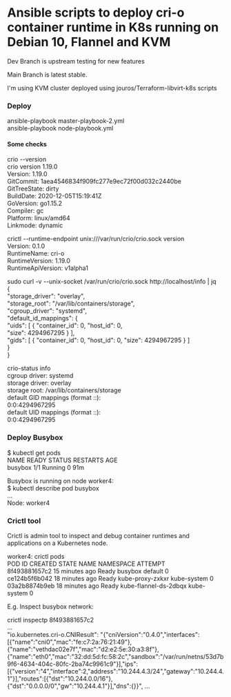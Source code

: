 # Ansible scripts to deploy cri-o container runtime in K8s running on Debian 10, Flannel and KVM

Dev Branch is upstream testing for new features

Main Branch is latest stable. 

I'm using KVM cluster deployed using jouros/Terraform-libvirt-k8s scripts


### Deploy 

ansible-playbook master-playbook-2.yml  
ansible-playbook node-playbook.yml


#### Some checks

crio --version  
crio version 1.19.0  
Version:       1.19.0  
GitCommit:     1aea4546834f909fc277e9ec72f00d032c2440be  
GitTreeState:  dirty  
BuildDate:     2020-12-05T15:19:41Z  
GoVersion:     go1.15.2  
Compiler:      gc  
Platform:      linux/amd64  
Linkmode:      dynamic  

crictl --runtime-endpoint unix:///var/run/crio/crio.sock version  
Version:  0.1.0  
RuntimeName:  cri-o  
RuntimeVersion:  1.19.0  
RuntimeApiVersion:  v1alpha1  

sudo curl -v --unix-socket /var/run/crio/crio.sock http://localhost/info | jq  
{  
  "storage_driver": "overlay",  
  "storage_root": "/var/lib/containers/storage",  
  "cgroup_driver": "systemd",  
  "default_id_mappings": {  
    "uids": [
      {
        "container_id": 0,
        "host_id": 0,  
        "size": 4294967295
      }
    ],  
    "gids": [
      {
        "container_id": 0,
        "host_id": 0,
        "size": 4294967295
      }
    ]  
  }  
}  

crio-status info  
cgroup driver: systemd  
storage driver: overlay  
storage root: /var/lib/containers/storage  
default GID mappings (format <container>:<host>:<size>):  
  0:0:4294967295  
default UID mappings (format <container>:<host>:<size>):  
  0:0:4294967295  


### Deploy Busybox

$ kubectl get pods  
NAME      READY   STATUS    RESTARTS   AGE  
busybox   1/1     Running   0          91m  

Busybox is running on node worker4:  
$ kubectl describe pod busybox  
...  
Node: worker4  


### Crictl tool

Crictl is admin tool to inspect and debug container runtimes and applications on a Kubernetes node.  

worker4: crictl pods  
POD ID              CREATED             STATE               NAME                    NAMESPACE           ATTEMPT  
8f493881657c2       15 minutes ago      Ready               busybox                 default             0  
ce124b5f6b042       18 minutes ago      Ready               kube-proxy-zxkxr        kube-system         0  
03a2b8874b9eb       18 minutes ago      Ready               kube-flannel-ds-2dbqx   kube-system         0  

E.g. Inspect busybox network:  

crictl inspectp 8f493881657c2  
...  
"io.kubernetes.cri-o.CNIResult": "{\"cniVersion\":\"0.4.0\",\"interfaces\":[{\"name\":\"cni0\",\"mac\":\"fe:c7:2a:76:21:49\"},{\"name\":\"vethdac02e7f\",\"mac\":\"d2:e2:5e:30:a3:8f\"},{\"name\":\"eth0\",\"mac\":\"32:dd:5d:fc:58:2c\",\"sandbox\":\"/var/run/netns/53d7b9f6-4634-404c-80fc-2ba74c9961c9\"}],\"ips\":[{\"version\":\"4\",\"interface\":2,\"address\":\"10.244.4.3/24\",\"gateway\":\"10.244.4.1\"}],\"routes\":[{\"dst\":\"10.244.0.0/16\"},{\"dst\":\"0.0.0.0/0\",\"gw\":\"10.244.4.1\"}],\"dns\":{}}",
...  



